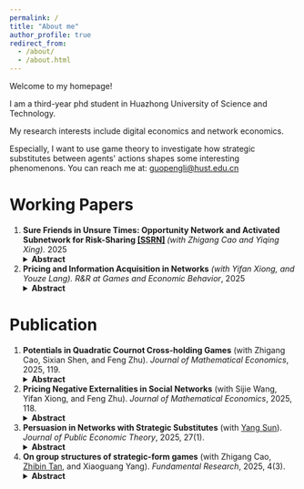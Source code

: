 ```yaml
---
permalink: /
title: "About me"
author_profile: true
redirect_from: 
  - /about/
  - /about.html
---
```

Welcome to my homepage!

I am a third-year phd student in Huazhong University of Science and Technology.

My research interests include digital economics and network economics.

Especially, I want to use game theory to investigate how strategic substitutes between agents' actions shapes some interesting phenomenons. You can reach me at: guopengli@hust.edu.cn


# Working Papers
<ol>

<li>
  <strong>Sure Friends in Unsure Times: Opportunity Network and Activated Subnetwork for Risk-Sharing <a href="https://papers.ssrn.com/sol3/papers.cfm?abstract_id=5132125" target="_blank">[SSRN]</a> </strong>  
  <em>(with Zhigang Cao and Yiqing Xing).</em> 2025
  <details>
    <summary><strong>Abstract</strong></summary>
    <p>
      In a favor exchange (informal risk-sharing) environment, we distinguish an opportunity network from an endogenously activated subnetwork, the former captures pairs of agents who can potentially help each other while the latter represents those who actually provide assistance in equilibrium. We show that an activated subnetwork normally consists of like friends, each having a moderate and similar number of activated links, even when they have diverse degrees in the opportunity network. We find that trees and preferential-attachment networks are generally ineffective for risk-sharing. We also show that an increase in the intensity of negative shocks does not necessarily lead to a decline in social welfare.
    </p>
  </details>
</li>



  
  <li>
    <strong>Pricing and Information Acquisition in Networks</strong>  
    <em>(with Yifan Xiong, and Youze Lang).</em> 
    <em>R&R at Games and Economic Behavior</em>, 2025
    <details>
      <summary><strong>Abstract</strong></summary>
      <p> This paper investigates how a monopolist strategically acquires information from networked consumers with correlated preferences using discriminatory or uniform pricing schemes. Under uniform pricing, the optimal information acquisition problem can
be efficiently solved in polynomial time by iteratively selecting consumers with the
highest Katz-Bonacich centrality. By contrast, under discriminatory pricing, the prob-
lem is generally NP-hard. However, in typical networks, such as complete bipartite,
core-periphery, and nested-split networks, the optimal targeted group can be charac-
terized in a straightforward manner: the monopolist simply prioritizes consumers with
higher degrees. A comparative analysis shows that the size of the optimal targeted
group decreases with information cost but follows an inverted U-shape with respect to
preference correlation. Allowing the monopolist to acquire information always reduces
welfare under discriminatory pricing, whereas under uniform pricing, the impact is not
necessarily negative.
      </p>
    </details>
  </li>

</ol>


# Publication

<ol>
  <li>
    <strong>Potentials in Quadratic Cournot Cross-holding Games</strong> (with Zhigang Cao, Sixian Shen, and Feng Zhu). <em>Journal of Mathematical Economics</em>, 2025, 119.
    <details>
      <summary><strong>Abstract</strong></summary>
      <p>
        Do firms in an oligopoly market behave “as if” they were maximizing a common fictitious objective function, as in perfect competition and monopoly? The answer is yes under certain mild technical conditions (Slade, 1994). That is, in terms of Monderer and Shapley (1996), the Cournot competition is a potential game. In this paper, we ask the same question for Cournot competition with quadratic payoff functions and cross-holdings, an important variant of the oligopoly market. We find that, for various potential functions, the question can be more easily understood from the structure of the influence network, which is constructed from the cross-holding network. Roughly, we find that the Cournot competition with cross-holdings is a potential game if and only if the influence network is symmetric in certain generalized sense. Extending the model to Cournot competition with both overlapping ownership and product differentiation, we find that the previous results still hold. We also provide two applications of our results.
      </p>
    </details>
  </li>

  <li>
    <strong>Pricing Negative Externalities in Social Networks</strong> (with Sijie Wang, Yifan Xiong, and Feng Zhu). <em>Journal of Mathematical Economics</em>, 2025, 118.
    <details>
      <summary><strong>Abstract</strong></summary>
      <p>
        We explore optimal monopoly pricing in the presence of local negative externalities among agents’ consumption. A monopolist first sets personalized prices, and consumers then simultaneously determine consumption levels. When network externalities are relatively small, the complement graph of the social network plays a key role in characterizing the equilibrium. Optimal prices are uniform when the production cost is linear and proportional to agents’ Katz-Bonacich centralities in the complement network when the production cost is convex. We further connect agents’ consumption with their degrees in several typical networks. The firm’s profit and total consumption decrease with network density, although the consumption of a specific agent may not decrease accordingly. Furthermore, in the context of directed networks, the monopolist charges higher prices to agents who generate substantial externalities for others without being reciprocally influenced. We also apply our model to the case involving large network externalities, where the monopolist exclusively sells products to consumers who constitute a maximum independent set.
      </p>
    </details>
  </li>

  <li>
    <strong>Persuasion in Networks with Strategic Substitutes</strong> (with <a href="https://ecosunyang.weebly.com/" target="_blank">Yang Sun</a>). <em>Journal of Public Economic Theory</em>, 2025, 27(1).
    <details>
      <summary><strong>Abstract</strong></summary>
      <p>
        We study Bayesian persuasion with local strategic substitutes in networks. A designer commits to a public signal to maximize total activity. Equilibria are characterized by the network’s maximum k insulated sets for each realization. We solve the optimal information structure and characterize beneficial persuasion. While agents individually prefer higher states, the designer’s payoff is non-monotonic in the posterior mean due to substitution effects. This provides a rationale for downplaying mechanisms—revealing low states truthfully and mixing signals when high. Moreover, for tree, nested split, and core-periphery networks, the designer strictly benefits if the prior mean insulated set size is less than the highest state set size.
      </p>
    </details>
  </li>

  <li>
    <strong>On group structures of strategic-form games</strong> (with  Zhigang Cao,  <a href="https://zhibintanecon.weebly.com/" target="_blank">Zhibin Tan</a>, and Xiaoguang Yang). <em>Fundamental Research</em>, 2025, 4(3).
    <details>
      <summary><strong>Abstract</strong></summary>
      <p>
      There are two recognized classes of strategic-form symmetric games, both of which can be conveniently defined through the corresponding player symmetry groups. We investigate the basic properties of these groups and several related concepts. We generalize the notion of coveringness and adapt their results to characterize these player symmetry groups. We study the relationships between the coveringnesses of various symmetry groups. Our results demonstrate that these symmetry groups have rich mathematical structures that are of game theoretical and economic interests.
      </p>
    </details>
  </li>
</ol>



